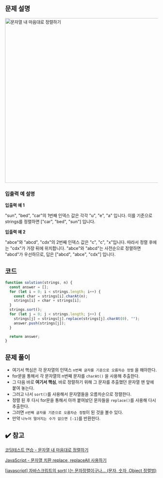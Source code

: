 ## 문제 설명

<img width="543" alt="문자열 내 마음대로 정렬하기" src="https://user-images.githubusercontent.com/47416686/115961138-0ed8fb80-a550-11eb-9a74-29335348cba1.png">

### 입출력 예 설명

**입출력 예 1**

"sun", "bed", "car"의 1번째 인덱스 값은 각각 "u", "e", "a" 입니다. 이를 기준으로 strings를 정렬하면 ["car", "bed", "sun"] 입니다.

**입출력 예 2**

"abce"와 "abcd", "cdx"의 2번째 인덱스 값은 "c", "c", "x"입니다. 따라서 정렬 후에는 "cdx"가 가장 뒤에 위치합니다. "abce"와 "abcd"는 사전순으로 정렬하면 "abcd"가 우선하므로, 답은 ["abcd", "abce", "cdx"] 입니다.

## 코드

```jsx
function solution(strings, n) {
  const answer = [];
  for (let i = 0; i < strings.length; i++) {
    const char = strings[i].charAt(n);
    strings[i] = char + strings[i];
  }
  strings.sort();
  for (let j = 0; j < strings.length; j++) {
    strings[j] = strings[j].replace(strings[j].charAt(0), "");
    answer.push(strings[j]);
  }

  return answer;
}
```

## 문제 풀이

- 여기서 핵심은 각 문자열의 인덱스 `n번째 글자를 기준으로 오름차순 정렬` 을 해야한다.
- for문을 통해서 각 문자열의 n번째 문자를 `charAt()` 을 사용해 추출한다.
- 그 다음 바로 **여기서 핵심**, 바로 정렬하기 위해 그 문자를 추출했던 문자열 맨 앞에 붙여 놓는다.
- 그러고 나서 `sort()`를 사용해서 문자열들을 오름차순으로 정렬한다.
- 정렬 된 후 다시 for문을 통해서 아까 붙여놨던 문자들을 `replace()`를 사용해 다시 추출한다.
- 그러면 `n번째 글자를 기준으로 오름차순 정렬`이 된 것을 볼수 있다.
- 만약 `나누어 떨어지는 수가 없으면 [-1]`를 반환한다.

## ✔️ 참고

[코딩테스트 연습 - 문자열 내 마음대로 정렬하기](https://programmers.co.kr/learn/courses/30/lessons/12915)

[JavaScript - 문자열 치환 replace, replaceAll 사용하기](https://gocoder.tistory.com/625)

[[javascript] 자바스크립트의 sort( )는 문자정렬이구나... (문자, 숫자 ,Object 정렬법)](https://mber.tistory.com/51)
